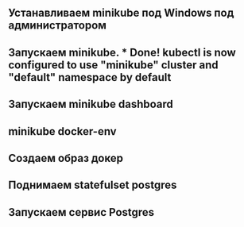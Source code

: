 ## Устанавливаем minikube под Windows под администратором
## Запускаем minikube. * Done! kubectl is now configured to use "minikube" cluster and "default" namespace by default
## Запускаем minikube dashboard
## minikube docker-env
## Создаем образ докер
## Поднимаем statefulset postgres
## Запускаем сервис Postgres
